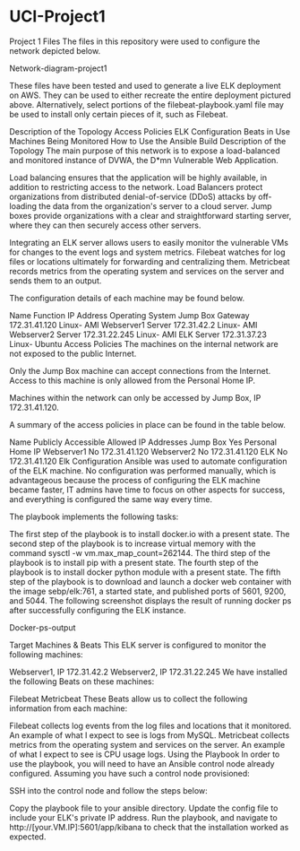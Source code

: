 # UCI-Project1
Project 1 Files
The files in this repository were used to configure the network depicted below.

Network-diagram-project1

These files have been tested and used to generate a live ELK deployment on AWS. They can be used to either recreate the entire deployment pictured above. Alternatively, select portions of the filebeat-playbook.yaml file may be used to install only certain pieces of it, such as Filebeat.

Description of the Topology
Access Policies
ELK Configuration
Beats in Use
Machines Being Monitored
How to Use the Ansible Build
Description of the Topology
The main purpose of this network is to expose a load-balanced and monitored instance of DVWA, the D*mn Vulnerable Web Application.

Load balancing ensures that the application will be highly available, in addition to restricting access to the network. Load Balancers protect organizations from distributed denial-of-service (DDoS) attacks by off-loading the data from the organization's server to a cloud server. Jump boxes provide organizations with a clear and straightforward starting server, where they can then securely access other servers.

Integrating an ELK server allows users to easily monitor the vulnerable VMs for changes to the event logs and system metrics. Filebeat watches for log files or locations ultimately for forwarding and centralizing them. Metricbeat records metrics from the operating system and services on the server and sends them to an output.

The configuration details of each machine may be found below.

Name	Function	IP Address	Operating System
Jump Box	Gateway	172.31.41.120	Linux- AMI
Webserver1	Server	172.31.42.2	Linux- AMI
Webserver2	Server	172.31.22.245	Linux- AMI
ELK	Server	172.31.37.23	Linux- Ubuntu
Access Policies
The machines on the internal network are not exposed to the public Internet.

Only the Jump Box machine can accept connections from the Internet. Access to this machine is only allowed from the Personal Home IP.

Machines within the network can only be accessed by Jump Box, IP 172.31.41.120.

A summary of the access policies in place can be found in the table below.

Name	Publicly Accessible	Allowed IP Addresses
Jump Box	Yes	Personal Home IP
Webserver1	No	172.31.41.120
Webserver2	No	172.31.41.120
ELK	No	172.31.41.120
Elk Configuration
Ansible was used to automate configuration of the ELK machine. No configuration was performed manually, which is advantageous because the process of configuring the ELK machine became faster, IT admins have time to focus on other aspects for success, and everything is configured the same way every time.

The playbook implements the following tasks:

The first step of the playbook is to install docker.io with a present state.
The second step of the playbook is to increase virtual memory with the command sysctl -w vm.max_map_count=262144.
The third step of the playbook is to install pip with a present state.
The fourth step of the playbook is to install docker python module with a present state.
The fifth step of the playbook is to download and launch a docker web container with the image sebp/elk:761, a started state, and published ports of 5601, 9200, and 5044.
The following screenshot displays the result of running docker ps after successfully configuring the ELK instance.

Docker-ps-output

Target Machines & Beats
This ELK server is configured to monitor the following machines:

Webserver1, IP 172.31.42.2
Webserver2, IP 172.31.22.245
We have installed the following Beats on these machines:

Filebeat
Metricbeat
These Beats allow us to collect the following information from each machine:

Filebeat collects log events from the log files and locations that it monitored. An example of what I expect to see is logs from MySQL.
Metricbeat collects metrics from the operating system and services on the server. An example of what I expect to see is CPU usage logs.
Using the Playbook
In order to use the playbook, you will need to have an Ansible control node already configured. Assuming you have such a control node provisioned:

SSH into the control node and follow the steps below:

Copy the playbook file to your ansible directory.
Update the config file to include your ELK's private IP address.
Run the playbook, and navigate to http://[your.VM.IP]:5601/app/kibana to check that the installation worked as expected.
